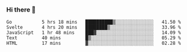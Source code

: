 ### Hi there 👋

<!--
**KLXLjun/KLXLjun** is a ✨ _special_ ✨ repository because its `README.md` (this file) appears on your GitHub profile.

Here are some ideas to get you started:

- 🔭 I’m currently working on ...
- 🌱 I’m currently learning ...
- 👯 I’m looking to collaborate on ...
- 🤔 I’m looking for help with ...
- 💬 Ask me about ...
- 📫 How to reach me: ...
- 😄 Pronouns: ...
- ⚡ Fun fact: ...
-->

<!--START_SECTION:waka-->
```text
Go           5 hrs 18 mins   ██████████▒░░░░░░░░░░░░░░   41.50 % 
Svelte       4 hrs 20 mins   ████████▒░░░░░░░░░░░░░░░░   33.96 % 
JavaScript   1 hr 48 mins    ███▓░░░░░░░░░░░░░░░░░░░░░   14.09 % 
Text         40 mins         █▒░░░░░░░░░░░░░░░░░░░░░░░   05.29 % 
HTML         17 mins         ▓░░░░░░░░░░░░░░░░░░░░░░░░   02.28 % 
```
<!--END_SECTION:waka-->
